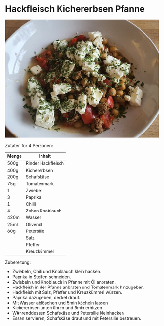 # Hackfleisch Kichererbsen Pfanne

![hackfleisch-kichererbsen-pfanne](_hackfleisch-kichererbsen-pfanne.jpg)

Zutaten für 4 Personen:

| Menge | Inhalt             |
|-------|--------------------|
| 500g  | Rinder Hackfleisch |
| 400g  | Kichererbsen       |
| 200g  | Schafskäse         |
| 75g   | Tomatenmark        |
| 1     | Zwiebel            |
| 3     | Paprika            |
| 1     | Chilli             |
| 4     | Zehen Knoblauch    |
| 420ml | Wasser             |
| 25ml  | Olivenöl           |
| 80g   | Petersilie         |
|       | Salz               |
|       | Pfeffer            |
|       | Kreuzkümmel        |

Zubereitung:

- Zwiebeln, Chili und Knoblauch klein hacken.
- Paprika in Steifen schneiden.
- Zwiebeln und Knoblauch in Pfanne mit Öl anbraten.
- Hackfleish in der Pfanne anbraten und Tomatenmark hinzugeben.
- Hackfleish mit Salz, Pfeffer und Kreuzkümmel würzen.
- Paprika dazugeben, deckel drauf.
- Mit Wasser ablöschen und 5min köcheln lassen
- Kichererbsen unterrühren und 5min erhitzen
- W#hrenddessen Schafskäse und Petersilie kleinhacken
- Essen servieren, Schafskäse drauf und mit Petersilie bestreuen.
